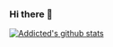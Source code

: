 ### Hi there 👋


[![Addicted's github stats](https://github-readme-stats.vercel.app/api?username=Addicted5&count_private=true&show_icons=true&theme=radical&hide_rank=false)](https://github.com/anuraghazra/github-readme-stats)

<!--
**Addicted5/Addicted5** is a ✨ _special_ ✨ repository because its `README.md` (this file) appears on your GitHub profile.

Here are some ideas to get you started:

- 🔭 I’m currently working on ...
- 🌱 I’m currently learning ...
- 👯 I’m looking to collaborate on ...
- 🤔 I’m looking for help with ...
- 💬 Ask me about ...
- 📫 How to reach me: ...
- 😄 Pronouns: ...
- ⚡ Fun fact: ...

-->
